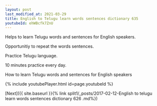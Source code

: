 ```yaml
---
layout: post
last_modified_at: 2021-03-29
title: English to Telugu learn words sentences dictionary 635 
youtubeId: ehWBcfk7ZnU
---
```

 
 
Helps to learn Telugu words and sentences for English speakers.

Opportunitiy to repeat the words sentences. 

Practice Telugu language. 
 
10 minutes practice every day. 
 
How to learn Telugu words and sentences for English speakers 
 
{% include youtubePlayer.html id=page.youtubeId %}
 
 
[Next]({{ site.baseurl }}{% link  split1/_posts/2017-02-12-English to telugu learn words sentences dictionary 626 .md%})
 
